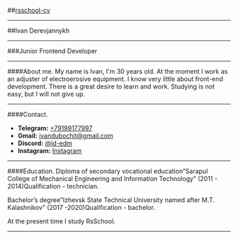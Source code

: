 
##[rsschool-cv](адрес "Описание")
___
##Ivan Derevjannykh
____
###Junior Frontend Developer
___
####About me.
My name is Ivan, I'm 30 years old. At the moment I work as an adjuster of electroerosive equipment. I know very little about front-end development. There is a great desire to learn and work. Studying is not easy, but I will not give up.
___
####Contact.
* **Telegram:** [+79199177997](адрес "Описание")
* **Gmail:** [ivandubochit@gmail.com](адрес "Описание")
* **Discord:** [@id-edm](адрес "Описание")
* **Instagram:** [Instagram](адрес "Описание")
____

####Education.
Diploma of secondary vocational education”Sarapul College of Mechanical Engineering and Information Technology” (2011 - 2014)Qualification - technician.

 
Bachelor’s degree”Izhevsk State Technical University named after M.T. Kalashnikov” (2017 -2020)Qualification - bachelor.

 
At the present time I study RsSchool.
____
